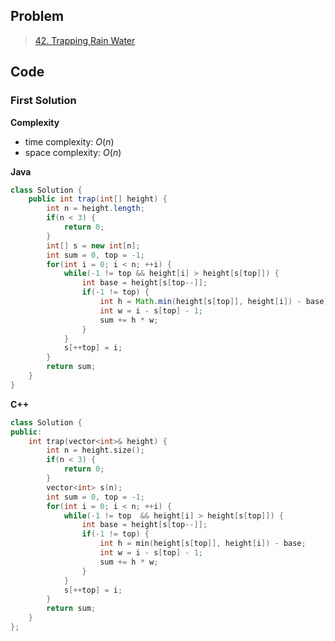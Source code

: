 ## Problem

> [42. Trapping Rain Water](https://leetcode.cn/problems/trapping-rain-water/)

## Code

### First Solution

**Complexity**

- time complexity: $O(n)$
- space complexity: $O(n)$

**Java**

```java
class Solution {
    public int trap(int[] height) {
        int n = height.length;
        if(n < 3) {
            return 0;
        }
        int[] s = new int[n];
        int sum = 0, top = -1;
        for(int i = 0; i < n; ++i) {
            while(-1 != top && height[i] > height[s[top]]) {
                int base = height[s[top--]];
                if(-1 != top) {
                    int h = Math.min(height[s[top]], height[i]) - base;
                    int w = i - s[top] - 1;
                    sum += h * w;
                }
            }
            s[++top] = i;
        }
        return sum;
    }
}
```

**C++**

```c++
class Solution {
public:
    int trap(vector<int>& height) {
        int n = height.size();
        if(n < 3) {
            return 0;
        }
        vector<int> s(n);
        int sum = 0, top = -1;
        for(int i = 0; i < n; ++i) {
            while(-1 != top  && height[i] > height[s[top]]) {
                int base = height[s[top--]];
                if(-1 != top) {
                    int h = min(height[s[top]], height[i]) - base;
                    int w = i - s[top] - 1;
                    sum += h * w;
                }
            }
            s[++top] = i;
        }
        return sum;
    }
};
```
